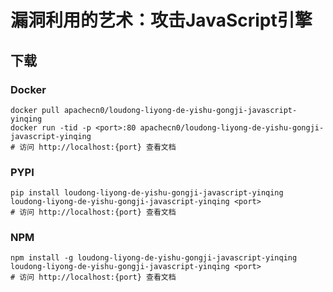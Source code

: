 # 漏洞利用的艺术：攻击JavaScript引擎

## 下载

### Docker

```
docker pull apachecn0/loudong-liyong-de-yishu-gongji-javascript-yinqing
docker run -tid -p <port>:80 apachecn0/loudong-liyong-de-yishu-gongji-javascript-yinqing
# 访问 http://localhost:{port} 查看文档
```

### PYPI

```
pip install loudong-liyong-de-yishu-gongji-javascript-yinqing
loudong-liyong-de-yishu-gongji-javascript-yinqing <port>
# 访问 http://localhost:{port} 查看文档
```

### NPM

```
npm install -g loudong-liyong-de-yishu-gongji-javascript-yinqing
loudong-liyong-de-yishu-gongji-javascript-yinqing <port>
# 访问 http://localhost:{port} 查看文档
```